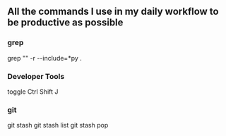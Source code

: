 ## All the commands I use in my daily workflow to be productive as possible
### grep
grep "" -r --include=\*py .
### Developer Tools
toggle Ctrl Shift J
### git
git stash
git stash list
git stash pop

